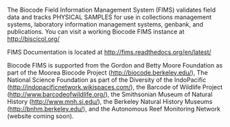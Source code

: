 The Biocode Field Information Management System (FIMS) validates field data and tracks PHYSICAL SAMPLES for use in collections management systems, laboratory information management systems, genbank, and publications. You can visit a working Biocode FIMS instance at http://biscicol.org/

FIMS Documentation is located at http://fims.readthedocs.org/en/latest/

Biocode FIMS is supported from the Gordon and Betty Moore Foundation as part of the Moorea Biocode Project (http://biocode.berkeley.edu/), The National Science Foundation as part of the Diversity of the IndoPacific (http://indopacificnetwork.wikispaces.com/), the Barcode of Wildlife Project (http://www.barcodeofwildlife.org/), the Smithsonian Museum of Natural History (http://www.mnh.si.edu/),  the Berkeley Natural History Museums (http://bnhm.berkeley.edu/), and the Autonomous Reef Monitoring Network (website coming soon).
